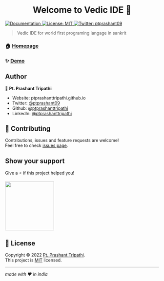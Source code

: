 <h1 align="center">Welcome to Vedic IDE 👋</h1>
<p>
  <a href="https://vedic-lang.github.io" target="_blank">
    <img alt="Documentation" src="https://img.shields.io/badge/documentation-yes-brightgreen.svg" />
  </a>
  <a href="https://github.com/vedic-lang/vedic-ide/blob/main/LICENSE" target="_blank">
    <img alt="License: MIT" src="https://img.shields.io/badge/License-MIT-yellow.svg" />
  </a>
  <a href="https://twitter.com/ptprashant09" target="_blank">
    <img alt="Twitter: ptprashant09" src="https://img.shields.io/twitter/follow/ptprashant09.svg?style=social" />
  </a>
</p>

> Vedic IDE for world first programing langage in sankrit

### 🏠 [Homepage](https://vedic-lang.github.io/vedic-ide)

### ✨ [Demo](https://vedic-lang.github.io/vedic-ide)

## Author

👤 **Pt. Prashant Tripathi**

* Website: ptprashanttripathi.github.io
* Twitter: [@ptprashant09](https://twitter.com/ptprashant09)
* Github: [@ptprashanttripathi](https://github.com/ptprashanttripathi)
* LinkedIn: [@ptprashanttripathi](https://linkedin.com/in/ptprashanttripathi)

## 🤝 Contributing

Contributions, issues and feature requests are welcome!<br />Feel free to check [issues page](https://github.com/vedic-lang/vedic-ide/issues). 

## Show your support

Give a ⭐️ if this project helped you!

<a href="https://www.patreon.com/ptprashanttripathi">
  <img src="https://c5.patreon.com/external/logo/become_a_patron_button@2x.png" width="160">
</a>

## 📝 License

Copyright © 2022 [Pt. Prashant Tripathi](https://github.com/ptprashanttripathi).<br />
This project is [MIT](https://github.com/vedic-lang/vedic-ide/blob/main/LICENSE) licensed.

***
_made with ❤️ in india_
